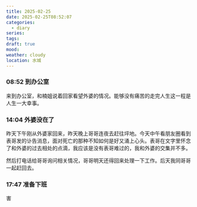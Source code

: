 ```yaml
---
title: 2025-02-25
date: 2025-02-25T08:52:07
categories:
  - diary
series: 
tags: 
draft: true
mood: 
weather: cloudy
location: 水城
---
```



### 08:52 到办公室

来到办公室，和楠姐说着回家看望外婆的情况。能够没有痛苦的走完人生这一程是人生一大幸事。

### 14:04 外婆没在了

昨天下午刚从外婆家回来，昨天晚上哥哥连夜去赶往坪地。今天中午看朋友圈看到表哥发的讣告消息，面对死亡的那种不知如何是好又涌上心头。表哥在文字里怀念了和外婆的过去相处的点滴，我应该是没有表哥难过的，我和外婆的交集并不多。

然后打电话给哥哥询问相关情况，哥哥明天还得回来处理一下工作。后天我同哥哥一起赶回去。



### 17:47 准备下班

害
